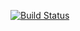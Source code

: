 [![Build Status](https://travis-ci.org/wp-cli/wordpress-ci-test.png?branch=master)](https://travis-ci.org/wp-cli/wordpress-ci-test)
